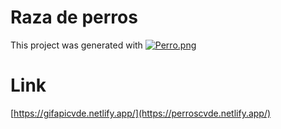 # Raza de perros

This project was generated with [![Perro.png](https://i.postimg.cc/MKqbSxnY/Perro.png)](https://postimg.cc/4n2h6DbK)

# Link
[https://gifapicvde.netlify.app/](https://perroscvde.netlify.app/)
